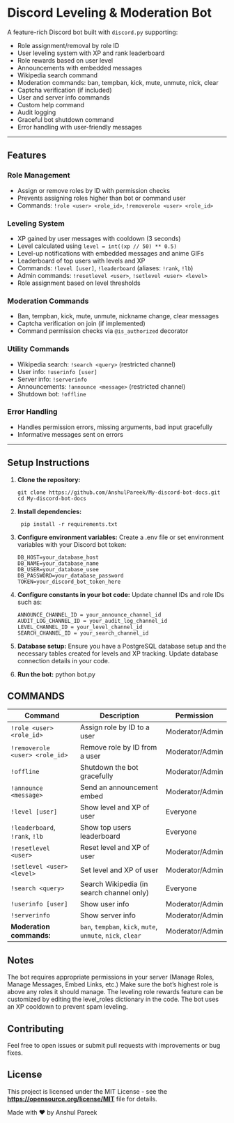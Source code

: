 # Discord Leveling & Moderation Bot

A feature-rich Discord bot built with `discord.py` supporting:

- Role assignment/removal by role ID
- User leveling system with XP and rank leaderboard
- Role rewards based on user level
- Announcements with embedded messages
- Wikipedia search command
- Moderation commands: ban, tempban, kick, mute, unmute, nick, clear
- Captcha verification (if included)
- User and server info commands
- Custom help command
- Audit logging
- Graceful bot shutdown command
- Error handling with user-friendly messages

---

## Features

### Role Management
- Assign or remove roles by ID with permission checks
- Prevents assigning roles higher than bot or command user
- Commands: `!role <user> <role_id>`, `!removerole <user> <role_id>`

### Leveling System
- XP gained by user messages with cooldown (3 seconds)
- Level calculated using `level = int((xp // 50) ** 0.5)`
- Level-up notifications with embedded messages and anime GIFs
- Leaderboard of top users with levels and XP
- Commands: `!level [user]`, `!leaderboard` (aliases: `!rank`, `!lb`)
- Admin commands: `!resetlevel <user>`, `!setlevel <user> <level>`
- Role assignment based on level thresholds

### Moderation Commands
- Ban, tempban, kick, mute, unmute, nickname change, clear messages
- Captcha verification on join (if implemented)
- Command permission checks via `@is_authorized` decorator

### Utility Commands
- Wikipedia search: `!search <query>` (restricted channel)
- User info: `!userinfo [user]`
- Server info: `!serverinfo`
- Announcements: `!announce <message>` (restricted channel)
- Shutdown bot: `!offline`

### Error Handling
- Handles permission errors, missing arguments, bad input gracefully
- Informative messages sent on errors

---

## Setup Instructions

1. **Clone the repository:**
   ````
   git clone https://github.com/AnshulPareek/My-discord-bot-docs.git
   cd My-discord-bot-docs

2. **Install dependencies:**
   ```
    pip install -r requirements.txt

3. **Configure environment variables:**
Create a .env file or set environment variables with your Discord bot token:
      ```
     DB_HOST=your_database_host
     DB_NAME=your_database_name
     DB_USER=your_database_usee
     DB_PASSWORD=your_database_password
     TOKEN=your_discord_bot_token_here

4. **Configure constants in your bot code:**
Update channel IDs and role IDs such as:
      ```
     ANNOUNCE_CHANNEL_ID = your_announce_channel_id  
     AUDIT_LOG_CHANNEL_ID = your_audit_log_channel_id
     LEVEL_CHANNEL_ID = your_level_channel_id
     SEARCH_CHANNEL_ID = your_search_channel_id

5. **Database setup:**
Ensure you have a PostgreSQL database setup and the necessary tables created for levels and XP tracking. Update database connection details in your code.

6. **Run the bot:**
python bot.py

## COMMANDS 

| Command                        | Description                                                 | Permission      |
| ------------------------------ | ----------------------------------------------------------- | --------------- |
| `!role <user> <role_id>`       | Assign role by ID to a user                                 | Moderator/Admin |
| `!removerole <user> <role_id>` | Remove role by ID from a user                               | Moderator/Admin |
| `!offline`                     | Shutdown the bot gracefully                                 | Moderator/Admin |
| `!announce <message>`          | Send an announcement embed                                  | Moderator/Admin |
| `!level [user]`                | Show level and XP of user                                   | Everyone        |
| `!leaderboard`, `!rank`, `!lb` | Show top users leaderboard                                  | Everyone        |
| `!resetlevel <user>`           | Reset level and XP of user                                  | Moderator/Admin |
| `!setlevel <user> <level>`     | Set level and XP of user                                    | Moderator/Admin |
| `!search <query>`              | Search Wikipedia (in search channel only)                   | Everyone        |
| `!userinfo [user]`             | Show user info                                              | Moderator/Admin |
| `!serverinfo`                  | Show server info                                            | Moderator/Admin |
| **Moderation commands:**       | `ban`, `tempban`, `kick`, `mute`, `unmute`, `nick`, `clear` | Moderator/Admin |

## Notes
The bot requires appropriate permissions in your server (Manage Roles, Manage Messages, Embed Links, etc.)
Make sure the bot’s highest role is above any roles it should manage.
The leveling role rewards feature can be customized by editing the level_roles dictionary in the code.
The bot uses an XP cooldown to prevent spam leveling.

## Contributing
Feel free to open issues or submit pull requests with improvements or bug fixes.

## License
This project is licensed under the MIT License - see the **https://opensource.org/license/MIT** file for details.

Made with ❤️ by Anshul Pareek
